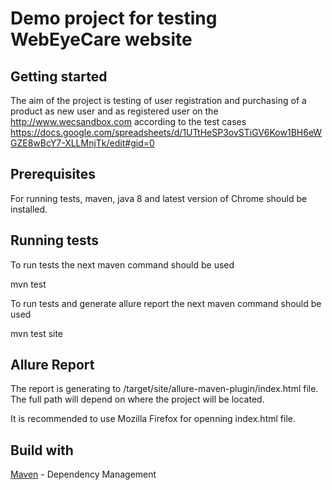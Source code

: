 Demo project for testing WebEyeCare website
==============================
Getting started
------------------------------
The aim of the project is testing of user registration and purchasing of a product as new user 
and as registered user on the http://www.wecsandbox.com according to the test cases
https://docs.google.com/spreadsheets/d/1UTtHeSP3ovSTiGV6Kow1BH6eWGZE8wBcY7-XLLMnjTk/edit#gid=0

Prerequisites
------------------------------
For running tests, maven, java 8 and latest version of Chrome should be installed.

Running tests
------------------------------
To run tests the next maven command should be used 

mvn test

To run tests and generate allure report the next maven command should be used 

mvn test site

Allure Report
------------------------------
The report is generating to /target/site/allure-maven-plugin/index.html file. The full path will depend on where 
the project will be located.

It is recommended to use Mozilla Firefox for openning index.html file.

Build with
------------------------------
[Maven](https://maven.apache.org/) - Dependency Management
